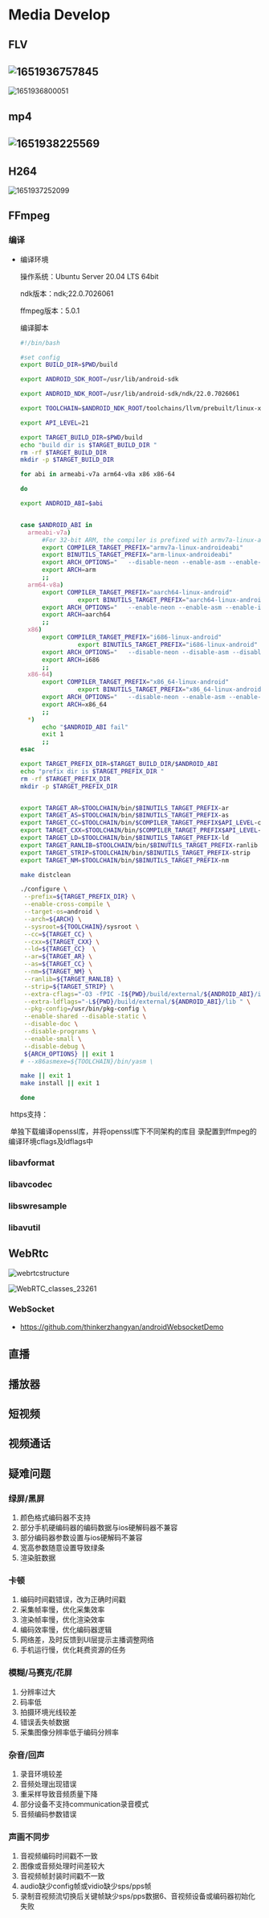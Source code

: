 # Media Develop

## FLV

## ![1651936757845](assets/1651936757845.jpg)

![1651936800051](assets/1651936800051.jpg)

## mp4

## ![1651938225569](assets/1651938225569.jpg)

## H264

![1651937252099](assets/1651937252099.jpg)

## FFmpeg

### 编译

- 编译环境

  操作系统：Ubuntu Server 20.04 LTS 64bit

  ndk版本：ndk;22.0.7026061

  ffmpeg版本：5.0.1

  编译脚本

  ```sh
  #!/bin/bash
  
  #set config
  export BUILD_DIR=$PWD/build
  
  export ANDROID_SDK_ROOT=/usr/lib/android-sdk
  
  export ANDROID_NDK_ROOT=/usr/lib/android-sdk/ndk/22.0.7026061
  
  export TOOLCHAIN=$ANDROID_NDK_ROOT/toolchains/llvm/prebuilt/linux-x86_64
  
  export API_LEVEL=21
  
  export TARGET_BUILD_DIR=$PWD/build
  echo "build dir is $TARGET_BUILD_DIR "
  rm -rf $TARGET_BUILD_DIR
  mkdir -p $TARGET_BUILD_DIR
  
  for abi in armeabi-v7a arm64-v8a x86 x86-64
  
  do
  
  export ANDROID_ABI=$abi
  
  
  case $ANDROID_ABI in
  	armeabi-v7a)
  		#For 32-bit ARM, the compiler is prefixed with armv7a-linux-androideabi, but the binutils tools are prefixed with arm-linux-androideabi. For other architectures, the prefixes are the same for all tools.@see https://developer.android.com/ndk/guides/other_build_systems
  		export COMPILER_TARGET_PREFIX="armv7a-linux-androideabi"
  		export BINUTILS_TARGET_PREFIX="arm-linux-androideabi"
  		export ARCH_OPTIONS="	--disable-neon --enable-asm --enable-inline-asm "
  		export ARCH=arm
  		;;
  	arm64-v8a)
  		export COMPILER_TARGET_PREFIX="aarch64-linux-android"
                  export BINUTILS_TARGET_PREFIX="aarch64-linux-android"
  		export ARCH_OPTIONS=" 	--enable-neon --enable-asm --enable-inline-asm "
  		export ARCH=aarch64
  		;;
  	x86)
  		export COMPILER_TARGET_PREFIX="i686-linux-android"
                  export BINUTILS_TARGET_PREFIX="i686-linux-android"
  		export ARCH_OPTIONS=" 	--disable-neon --disable-asm --disable-inline-asm "
  		export ARCH=i686
  		;;
  	x86-64)
  		export COMPILER_TARGET_PREFIX="x86_64-linux-android"
                  export BINUTILS_TARGET_PREFIX="x86_64-linux-android"
  		export ARCH_OPTIONS="	--disable-neon --enable-asm --enable-inline-asm --x86asmexe=$TOOLCHAIN/bin/yasm"
  		export ARCH=x86_64
  		;;
  	*)
  		echo "$ANDROID_ABI fail"
  		exit 1
  		;;
  esac
  
  export TARGET_PREFIX_DIR=$TARGET_BUILD_DIR/$ANDROID_ABI
  echo "prefix dir is $TARGET_PREFIX_DIR "
  rm -rf $TARGET_PREFIX_DIR
  mkdir -p $TARGET_PREFIX_DIR
  
  
  export TARGET_AR=$TOOLCHAIN/bin/$BINUTILS_TARGET_PREFIX-ar
  export TARGET_AS=$TOOLCHAIN/bin/$BINUTILS_TARGET_PREFIX-as
  export TARGET_CC=$TOOLCHAIN/bin/$COMPILER_TARGET_PREFIX$API_LEVEL-clang
  export TARGET_CXX=$TOOLCHAIN/bin/$COMPILER_TARGET_PREFIX$API_LEVEL-clang++
  export TARGET_LD=$TOOLCHAIN/bin/$BINUTILS_TARGET_PREFIX-ld
  export TARGET_RANLIB=$TOOLCHAIN/bin/$BINUTILS_TARGET_PREFIX-ranlib
  export TARGET_STRIP=$TOOLCHAIN/bin/$BINUTILS_TARGET_PREFIX-strip
  export TARGET_NM=$TOOLCHAIN/bin/$BINUTILS_TARGET_PREFIX-nm
  
  make distclean
  
  ./configure \
   --prefix=${TARGET_PREFIX_DIR} \
   --enable-cross-compile \
   --target-os=android \
   --arch=${ARCH} \
   --sysroot=${TOOLCHAIN}/sysroot \
   --cc=${TARGET_CC} \
   --cxx=${TARGET_CXX} \
   --ld=${TARGET_CC}  \
   --ar=${TARGET_AR} \
   --as=${TARGET_CC} \
   --nm=${TARGET_NM} \
   --ranlib=${TARGET_RANLIB} \
   --strip=${TARGET_STRIP} \
   --extra-cflags="-O3 -fPIC -I${PWD}/build/external/${ANDROID_ABI}/include" \
   --extra-ldflags="-L${PWD}/build/external/${ANDROID_ABI}/lib " \
   --pkg-config=/usr/bin/pkg-config \
   --enable-shared --disable-static \
   --disable-doc \
   --disable-programs \
   --enable-small \
   --disable-debug \
   ${ARCH_OPTIONS} || exit 1
  # --x86asmexe=${TOOLCHAIN}/bin/yasm \
  
  make || exit 1
  make install || exit 1
  
  done
  ```
  

​		https支持：

​		单独下载编译openssl库，并将openssl库下不同架构的库目		录配置到ffmpeg的编译环境cflags及ldflags中		

### libavformat

### libavcodec

### libswresample

### libavutil

## WebRtc

![webrtcstructure](assets/webrtcstructure.jpeg)

![WebRTC_classes_23261](assets/WebRTC_classes_23261.svg)

### WebSocket

- https://github.com/thinkerzhangyan/androidWebsocketDemo

## 直播

## 播放器

## 短视频

## 视频通话

## 疑难问题

### 绿屏/黑屏

1. 颜色格式编码器不支持
2. 部分手机硬编码器的编码数据与ios硬解码器不兼容
3. 部分编码器参数设置与ios硬解码不兼容
4. 宽高参数随意设置导致绿条
5. 渲染脏数据

### 卡顿

1. 编码时间戳错误，改为正确时间戳
2. 采集帧率慢，优化采集效率
3. 渲染帧率慢，优化渲染效率
4. 编码效率慢，优化编码器逻辑
5. 网络差，及时反馈到UI层提示主播调整网络
6. 手机运行慢，优化耗费资源的任务

### 模糊/马赛克/花屏

1. 分辨率过大
2. 码率低
3. 拍摄环境光线较差
4. 错误丢失帧数据
5. 采集图像分辨率低于编码分辨率

### 杂音/回声

1. 录音环境较差
2. 音频处理出现错误
3. 重采样导致音频质量下降
4. 部分设备不支持communication录音模式
5. 音频编码参数错误

### 声画不同步

1. 音视频编码时间戳不一致
2. 图像或音频处理时间差较大
3. 音视频帧封装时间戳不一致
4. audio缺少config帧或vidio缺少sps/pps帧
5. 录制音视频流切换后关键帧缺少sps/pps数据6、音视频设备或编码器初始化失败